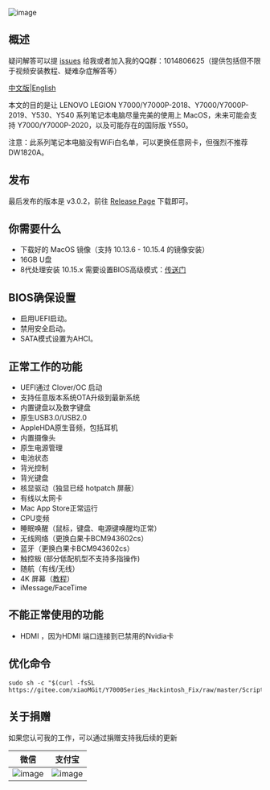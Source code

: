 ![image](https://github.com/xiaoMGitHub/LEGION_Y7000Series_Hackintosh/blob/master/Picture/10.15.4.png)

## 概述

疑问解答可以提 [issues](https://github.com/xiaoMGitHub/LEGION_Y7000Series_Hackintosh/issues) 给我或者加入我的QQ群：1014806625（提供包括但不限于视频安装教程、疑难杂症解答等）

[中文版](https://github.com/xiaoMGitHub/LEGION_Y7000Series_Hackintosh/blob/master/README.md)|[English](https://github.com/xiaoMGitHub/LEGION_Y7000Series_Hackintosh/blob/master/README-en.md)

本文的目的是让 LENOVO LEGION Y7000/Y7000P-2018、Y7000/Y7000P-2019、Y530、Y540 系列笔记本电脑尽量完美的使用上 MacOS，未来可能会支持 Y7000/Y7000P-2020，以及可能存在的国际版 Y550。

注意：此系列笔记本电脑没有WiFi白名单，可以更换任意网卡，但强烈不推荐 DW1820A。

## 发布

最后发布的版本是 v3.0.2，前往 [Release Page](https://github.com/xiaoMGitHub/LEGION_Y7000Series_Hackintosh/releases) 下载即可。

## 你需要什么
- 下载好的 MacOS 镜像（支持 10.13.6 - 10.15.4 的镜像安装）
- 16GB U盘
- 8代处理安装 10.15.x 需要设置BIOS高级模式：[传送门](https://github.com/xiaoMGitHub/LEGION_Y7000Series_Hackintosh/blob/master/BIOS_Setup/README.md)

## BIOS确保设置
- 启用UEFI启动。
- 禁用安全启动。
- SATA模式设置为AHCI。

## 正常工作的功能
- UEFI通过 Clover/OC 启动
- 支持任意版本系统OTA升级到最新系统
- 内置键盘以及数字键盘
- 原生USB3.0/USB2.0 
- AppleHDA原生音频，包括耳机
- 内置摄像头
- 原生电源管理
- 电池状态
- 背光控制
- 背光键盘
- 核显驱动（独显已经 hotpatch 屏蔽）
- 有线以太网卡
- Mac App Store正常运行
- CPU变频
- 睡眠唤醒（鼠标，键盘、电源键唤醒均正常）
- 无线网络（更换白果卡BCM943602cs）
- 蓝牙（更换白果卡BCM943602cs）
- 触控板 (部分低配机型不支持多指操作)
- 随航（有线/无线）
- 4K 屏幕（[教程](https://github.com/xiaoMGitHub/LEGION_Y7000Series_Hackintosh/tree/master/4K_Display_Config)）
- iMessage/FaceTime

## 不能正常使用的功能
- HDMI ，因为HDMI 端口连接到已禁用的Nvidia卡

## 优化命令
```
sudo sh -c "$(curl -fsSL https://gitee.com/xiaoMGit/Y7000Series_Hackintosh_Fix/raw/master/Script/Optimize.sh)"
```

## 关于捐赠

如果您认可我的工作，可以通过捐赠支持我后续的更新

| 微信                                                       | 支付宝                                               |
| ---------------------------------------------------------- | ---------------------------------------------------- |
| ![image](https://github.com/xiaoMGitHub/LEGION_Y7000Series_Hackintosh/blob/master/Picture/weixin160.jpg) | ![image](https://github.com/xiaoMGitHub/LEGION_Y7000Series_Hackintosh/blob/master/Picture/alipay160.jpg) |


